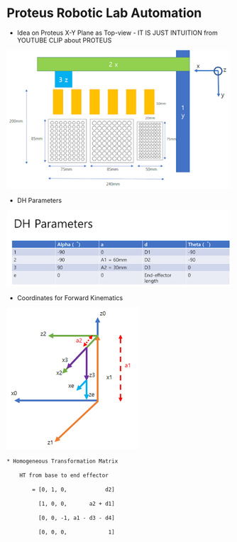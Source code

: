 # Proteus Robotic Lab Automation

* Idea on Proteus X-Y Plane as Top-view - IT IS JUST INTUITION from YOUTUBE CLIP about PROTEUS

![x_y_top_view](./img/x_y_top_view.png)

* DH Parameters

![dh parameters](./img/dh.png)

* Coordinates for Forward Kinematics

![kinematics](./img/kine.png)

    * Homogeneous Transformation Matrix

        HT from base to end effector

            = [0, 1, 0,            d2]

              [1, 0, 0,       a2 + d1]
              
              [0, 0, -1, a1 - d3 - d4]
              
              [0, 0, 0,             1]